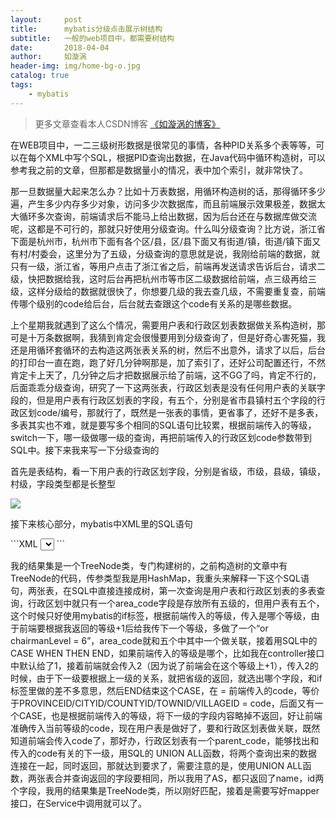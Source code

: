 ```yaml
---
layout:     post
title:      mybatis分级点击展示树结构
subtitle:   一般的web项目中，都需要树结构
date:       2018-04-04
author:     如漩涡
header-img: img/home-bg-o.jpg
catalog: true
tags:
    - mybatis
---
```


> 更多文章查看本人CSDN博客 [《如漩涡的博客》](https://blog.csdn.net/m0_37701381)

<p>  在WEB项目中，一二三级树形数据是很常见的事情，各种PID关系多个表等等，可以在每个XML中写个SQL，根据PID查询出数据，在Java代码中循环构造树，可以参考我之前的文章，但那都是数据量小的情况，表中加个索引，就非常快了。</p>

<p>   那一旦数据量大起来怎么办？比如十万表数据，用循环构造树的话，那得循环多少遍，产生多少内存多少对象，访问多少次数据库，而且前端展示效果极差，数据太大循环多次查询，前端请求后不能马上给出数据，因为后台还在与数据库做交流呢，这都是不可行的，那就只好使用分级查询。什么叫分级查询？比方说，浙江省下面是杭州市，杭州市下面有各个区/县，区/县下面又有街道/镇，街道/镇下面又有村/村委会，这里分为了五级，分级查询的意思就是说，我刚给前端的数据，就只有一级，浙江省，等用户点击了浙江省之后，前端再发送请求告诉后台，请求二级，快把数据给我，这时后台再把杭州市等市区二级数据给前端，点三级再给三级，这样分级给的数据就很快了，你想要几级的我去查几级，不需要重复查，前端传哪个级别的code给后台，后台就去查跟这个code有关系的是哪些数据。</p>

<p>   上个星期我就遇到了这么个情况，需要用户表和行政区划表数据做关系构造树，那可是十万条数据啊，我猜到肯定会很慢要用到分级查询了，但是好奇心害死猫，我还是用循环套循环的去构造这两张表关系的树，然后不出意外，请求了以后，后台的打印台一直在跑，跑了好几分钟啊那是，加了索引了，还好公司配置还行，不然肯定卡上天了，几分钟之后才把数据展示给了前端，这不GG了吗，肯定不行的，后面乖乖分级查询，研究了一下这两张表，行政区划表是没有任何用户表的关联字段的，但是用户表有行政区划表的字段，有五个，分别是省市县镇村五个字段的行政区划code/编号，那就行了，既然是一张表的事情，更省事了，还好不是多表，多表其实也不难，就是要写多个相同的SQL语句比较累，根据前端传入的等级，switch一下，哪一级做哪一级的查询，再把前端传入的行政区划code参数带到SQL中。接下来我来写一下分级查询的</p>

<p>首先是表结构，看一下用户表的行政区划字段，分别是省级，市级，县级，镇级，村级，字段类型都是长整型</p>

![](http://img.blog.csdn.net/20180404170102554?watermark/2/text/aHR0cDovL2Jsb2cuY3Nkbi5uZXQvQmVhdVhpZQ==/font/5a6L5L2T/fontsize/400/fill/I0JBQkFCMA==/dissolve/70/gravity/SouthEast)

<p>接下来核心部分，mybatis中XML里的SQL语句</p>
```XML
<select id="findRegionCode" resultType="com.uhope.rl.watersource.core.RegionTreeNode" parameterType="java.util.HashMap">
  SELECT
  su.`NAME` AS name,
  su.ID AS id,
  su.chairmanlevel AS regionLevel,
  0 AS type,
  0 AS isParent
  FROM
  `sm_user` su,
  md_administrative_region mar
  WHERE
  <if test="chairmanLevel == 1">su.PROVINCEID = mar.area_code</if>
  <if test="chairmanLevel == 2">su.CITYID = mar.area_code</if>
  <if test="chairmanLevel == 3">su.COUNTYID = mar.area_code</if>
  <if test="chairmanLevel == 4">su.TOWNID = mar.area_code</if>
  <if test="chairmanLevel == 5 or chairmanLevel == 6">su.VILLAGEID = mar.area_code</if>
  AND CASE #{chairmanLevel}
  WHEN 2 THEN
  su.PROVINCEID
  WHEN 3 THEN
  su.CITYID
  WHEN 4 THEN
  su. COUNTYID
  WHEN 5 THEN
  su.TOWNID
  ELSE
  su.VILLAGEID
  END = #{code}
  AND CASE #{chairmanLevel}
  WHEN 1 THEN
  su.cityid
  WHEN 2 THEN
  su.countyid
  WHEN 3 THEN
  su.townid
  WHEN 4 THEN
  su.villageid
  END IS NULL
  UNION ALL
  SELECT
  area_name AS name,
  area_code AS id,
  grade AS regionLevel,
  1 AS type,
  1 AS isParent
  FROM
  md_administrative_region
  WHERE
  parent_code = #{code}
</select>
```

<p>我的结果集是一个TreeNode类，专门构建树的，之前构造树的文章中有TreeNode的代码，传参类型我是用HashMap，我重头来解释一下这个SQL语句，两张表，在SQL中直接连接成树，第一次查询是用户表和行政区划表的多表查询，行政区划中就只有一个area_code字段是存放所有五级的，但用户表有五个，这个时候只好使用mybatis的if标签，根据前端传入的等级，传入是哪个等级，由于前端要根据我返回的等级+1后给我传下一个等级，多做了一个“or chairmanLevel = 6”，area_code就和五个中其中一个做关联，接着用SQL中的CASE WHEN THEN END，如果前端传入的等级是哪个，比如我在controller接口中默认给了1，接着前端就会传入2（因为说了前端会在这个等级上+1），传入2的时候，由于下一级要根据上一级的关系，就把省级的返回，就选出哪个字段，和if标签里做的差不多意思，然后END结束这个CASE，在 = 前端传入的code，等价于PROVINCEID/CITYID/COUNTYID/TOWNID/VILLAGEID = code，后面又有一个CASE，也是根据前端传入的等级，将下一级的字段内容略掉不返回，好让前端准确传入当前等级的code，现在用户表是做好了，要和行政区划表做关联，既然知道前端会传入code了，那好办，行政区划表有一个parent_code，能够找出和传入的code有关的下一级，用SQL的 UNION ALL函数，将两个查询出来的数据连接在一起，同时返回，那就达到要求了，需要注意的是，使用UNION ALL函数，两张表合并查询返回的字段要相同，所以我用了AS，都只返回了name，id两个字段，我用的结果集是TreeNode类，所以刚好匹配，接着是需要写好mapper接口，在Service中调用就可以了。</p>
